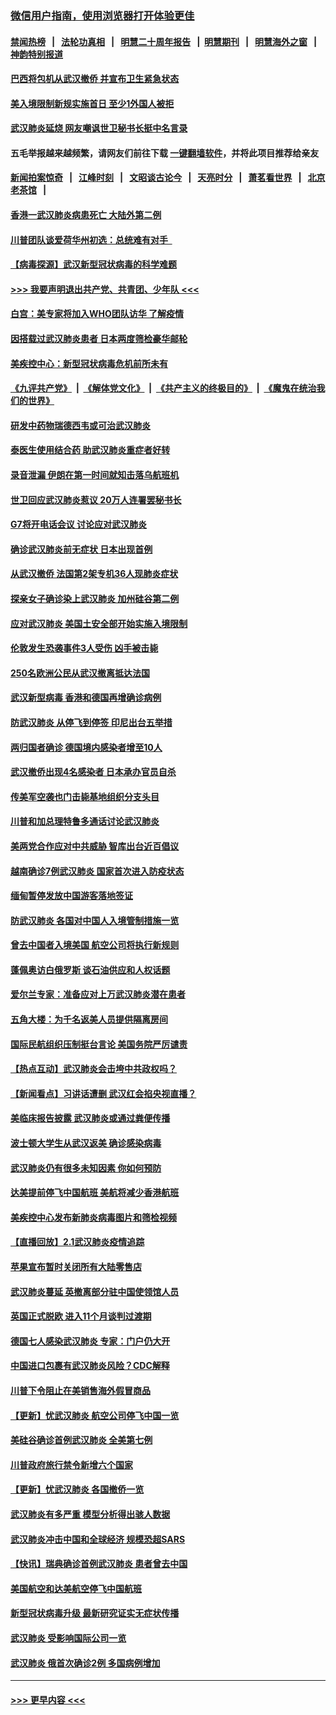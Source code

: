 ### [微信用户指南，使用浏览器打开体验更佳](https://github.com/gfw-breaker/banned-news1/blob/master/indexes/wechat-guide.md?t=0)
#### [禁闻热榜](热点新闻.md?t=0)  &nbsp;&nbsp;|&nbsp;&nbsp; [法轮功真相](https://github.com/gfw-breaker/truth/blob/master/README.md?t=0) &nbsp;&nbsp;|&nbsp;&nbsp; [明慧二十周年报告](https://github.com/gfw-breaker/mh-reports/blob/master/README.md?t=0) &nbsp;&nbsp;|&nbsp;&nbsp;[明慧期刊](https://github.com/gfw-breaker/mh-qikan) &nbsp;&nbsp;|&nbsp;&nbsp; [明慧海外之窗](https://github.com/gfw-breaker/mh-news/blob/master/README.md?t=0) &nbsp;&nbsp;|&nbsp;&nbsp; [神韵特别报道](https://github.com/gfw-breaker/mh-news/blob/master/shenyun.md?t=0)
#### [巴西将包机从武汉撤侨 并宣布卫生紧急状态](../pages/nsc418/n11843418.md?t=02041833) 
#### [美入境限制新规实施首日 至少1外国人被拒](../pages/nsc418/n11843058.md?t=02041833) 
#### [武汉肺炎延烧 网友嘲讽世卫秘书长挺中名言录](../pages/nsc418/n11843056.md?t=02041833) 
#### 五毛举报越来越频繁，请网友们前往下载 [一键翻墙软件](https://github.com/gfw-breaker/ssr-accounts)，并将此项目推荐给亲友
#### [新闻拍案惊奇](https://github.com/gfw-breaker/banned-news1/blob/master/pages/link4.md) &nbsp;&nbsp;|&nbsp;&nbsp; [江峰时刻](https://github.com/gfw-breaker/banned-news1/blob/master/pages/link4.md) &nbsp;&nbsp;|&nbsp;&nbsp; [文昭谈古论今](https://github.com/gfw-breaker/banned-news1/blob/master/pages/link4.md) &nbsp;&nbsp;|&nbsp;&nbsp; [天亮时分](https://github.com/gfw-breaker/banned-news1/blob/master/pages/link4.md) &nbsp;&nbsp;|&nbsp;&nbsp; [萧茗看世界](https://github.com/gfw-breaker/banned-news1/blob/master/pages/link4.md) &nbsp;&nbsp;|&nbsp;&nbsp; [北京老茶馆](https://github.com/gfw-breaker/banned-news1/blob/master/pages/link4.md) &nbsp;&nbsp;|&nbsp;&nbsp; 
#### [香港一武汉肺炎病患死亡 大陆外第二例](../pages/nsc418/n11843026.md?t=02041833) 
#### [川普团队谈爱荷华州初选：总统难有对手  ](../pages/nsc418/n11842867.md?t=02041833) 
#### [【病毒探源】武汉新型冠状病毒的科学难题](../pages/nsc418/n11842176.md?t=02041833) 
#### [>>> 我要声明退出共产党、共青团、少年队 <<<](https://github.com/begood0513/goodnews/blob/master/quit/letter.md) 
#### [白宫：美专家将加入WHO团队访华 了解疫情](../pages/nsc418/n11842198.md?t=02041833) 
#### [因搭载过武汉肺炎患者 日本两度筛检豪华邮轮](../pages/nsc418/n11842447.md?t=02041833) 
#### [美疾控中心：新型冠状病毒危机前所未有](../pages/nsc418/n11842406.md?t=02041833) 
#### [《九评共产党》](https://github.com/begood0513/9ping.md/blob/master/README.md) &nbsp;|&nbsp; [《解体党文化》](../../../../jtdwh.md/blob/master/README.md)  &nbsp;|&nbsp; [《共产主义的终极目的》](../../../../gczydzjmd.md/blob/master/README.md) &nbsp;|&nbsp; [《魔鬼在统治我们的世界》](../../../../mgztzwmdsj.md/blob/master/README.md) 
#### [研发中药物瑞德西韦或可治武汉肺炎](../pages/nsc418/n11842100.md?t=02041833) 
#### [泰医生使用结合药 助武汉肺炎重症者好转](../pages/nsc418/n11842096.md?t=02041833) 
#### [录音泄漏 伊朗在第一时间就知击落乌航班机](../pages/nsc418/n11842002.md?t=02041833) 
#### [世卫回应武汉肺炎惹议 20万人连署罢秘书长](../pages/nsc418/n11841664.md?t=02041833) 
#### [G7将开电话会议 讨论应对武汉肺炎](../pages/nsc418/n11841658.md?t=02041833) 
#### [确诊武汉肺炎前无症状 日本出现首例](../pages/nsc418/n11841567.md?t=02041833) 
#### [从武汉撤侨 法国第2架专机36人现肺炎症状](../pages/nsc418/n11841382.md?t=02041833) 
#### [探亲女子确诊染上武汉肺炎 加州硅谷第二例](../pages/nsc418/n11839784.md?t=02041833) 
#### [应对武汉肺炎 美国土安全部开始实施入境限制](../pages/nsc418/n11839729.md?t=02041833) 
#### [伦敦发生恐袭事件3人受伤 凶手被击毙](../pages/nsc418/n11839442.md?t=02041833) 
#### [250名欧洲公民从武汉撤离抵达法国](../pages/nsc418/n11839438.md?t=02041833) 
#### [武汉新型病毒 香港和德国再增确诊病例](../pages/nsc418/n11839381.md?t=02041833) 
#### [防武汉肺炎 从停飞到停签 印尼出台五举措](../pages/nsc418/n11839282.md?t=02041833) 
#### [两归国者确诊 德国境内感染者增至10人](../pages/nsc418/n11839164.md?t=02041833) 
#### [武汉撤侨出现4名感染者 日本承办官员自杀](../pages/nsc418/n11839044.md?t=02041833) 
#### [传美军空袭也门击毙基地组织分支头目](../pages/nsc418/n11839210.md?t=02041833) 
#### [川普和加总理特鲁多通话讨论武汉肺炎](../pages/nsc418/n11839128.md?t=02041833) 
#### [美两党合作应对中共威胁 智库出台近百倡议](../pages/nsc418/n11838437.md?t=02041833) 
#### [越南确诊7例武汉肺炎 国家首次进入防疫状态](../pages/nsc418/n11838860.md?t=02041833) 
#### [缅甸暂停发放中国游客落地签证](../pages/nsc418/n11838730.md?t=02041833) 
#### [防武汉肺炎 各国对中国人入境管制措施一览](../pages/nsc418/n11838726.md?t=02041833) 
#### [曾去中国者入境美国 航空公司将执行新规则](../pages/nsc418/n11838375.md?t=02041833) 
#### [蓬佩奥访白俄罗斯 谈石油供应和人权话题](../pages/nsc418/n11838242.md?t=02041833) 
#### [爱尔兰专家：准备应对上万武汉肺炎潜在患者](../pages/nsc418/n11837978.md?t=02041833) 
#### [五角大楼：为千名返美人员提供隔离房间](../pages/nsc418/n11837831.md?t=02041833) 
#### [国际民航组织压制挺台言论 美国务院严厉谴责](../pages/nsc418/n11837791.md?t=02041833) 
#### [【热点互动】武汉肺炎会击垮中共政权吗？](../pages/nsc418/n11837779.md?t=02041833) 
#### [【新闻看点】习讲话遭删 武汉红会掐央视直播？](../pages/nsc418/n11837573.md?t=02041833) 
#### [美临床报告披露 武汉肺炎或通过粪便传播](../pages/nsc418/n11837626.md?t=02041833) 
#### [波士顿大学生从武汉返美 确诊感染病毒](../pages/nsc418/n11837580.md?t=02041833) 
#### [武汉肺炎仍有很多未知因素 你如何预防](../pages/nsc418/n11837666.md?t=02041833) 
#### [达美提前停飞中国航班 美航将减少香港航班](../pages/nsc418/n11837649.md?t=02041833) 
#### [美疾控中心发布新肺炎病毒图片和筛检视频](../pages/nsc418/n11837491.md?t=02041833) 
#### [【直播回放】2.1武汉肺炎疫情追踪](../pages/nsc418/n11837232.md?t=02041833) 
#### [苹果宣布暂时关闭所有大陆零售店](../pages/nsc418/n11837097.md?t=02041833) 
#### [武汉肺炎蔓延 英撤离部分驻中国使领馆人员](../pages/nsc418/n11837061.md?t=02041833) 
#### [英国正式脱欧 进入11个月谈判过渡期](../pages/nsc418/n11836911.md?t=02041833) 
#### [德国七人感染武汉肺炎 专家：门户仍大开](../pages/nsc418/n11836344.md?t=02041833) 
#### [中国进口包裹有武汉肺炎风险？CDC解释](../pages/nsc418/n11836321.md?t=02041833) 
#### [川普下令阻止在美销售海外假冒商品](../pages/nsc418/n11836261.md?t=02041833) 
#### [【更新】忧武汉肺炎 航空公司停飞中国一览](../pages/nsc418/n11835931.md?t=02041833) 
#### [美硅谷确诊首例武汉肺炎 全美第七例](../pages/nsc418/n11836093.md?t=02041833) 
#### [川普政府旅行禁令新增六个国家](../pages/nsc418/n11836083.md?t=02041833) 
#### [【更新】忧武汉肺炎 各国撤侨一览](../pages/nsc418/n11835673.md?t=02041833) 
#### [武汉肺炎有多严重 模型分析得出骇人数据](../pages/nsc418/n11835829.md?t=02041833) 
#### [武汉肺炎冲击中国和全球经济 规模恐超SARS](../pages/nsc418/n11835652.md?t=02041833) 
#### [【快讯】瑞典确诊首例武汉肺炎 患者曾去中国](../pages/nsc418/n11835675.md?t=02041833) 
#### [美国航空和达美航空停飞中国航班](../pages/nsc418/n11835567.md?t=02041833) 
#### [新型冠状病毒升级 最新研究证实无症状传播](../pages/nsc418/n11835589.md?t=02041833) 
#### [武汉肺炎 受影响国际公司一览](../pages/nsc418/n11835538.md?t=02041833) 
#### [武汉肺炎 俄首次确诊2例 多国病例增加](../pages/nsc418/n11835295.md?t=02041833) 

----
#### [ >>> 更早内容 <<< ](../indexes/nsc418-earlier.md)
